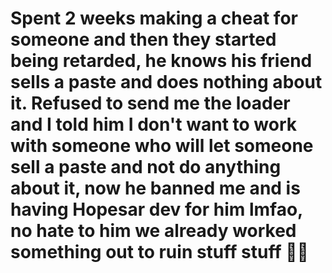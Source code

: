 # Spent 2 weeks making a cheat for someone and then they started being retarded, he knows his friend sells a paste and does nothing about it. Refused to send me the loader and I told him I don't want to work with someone who will let someone sell a paste and not do anything about it, now he banned me and is having Hopesar dev for him lmfao, no hate to him we already worked something out to ruin stuff stuff 🚶‍♂️
